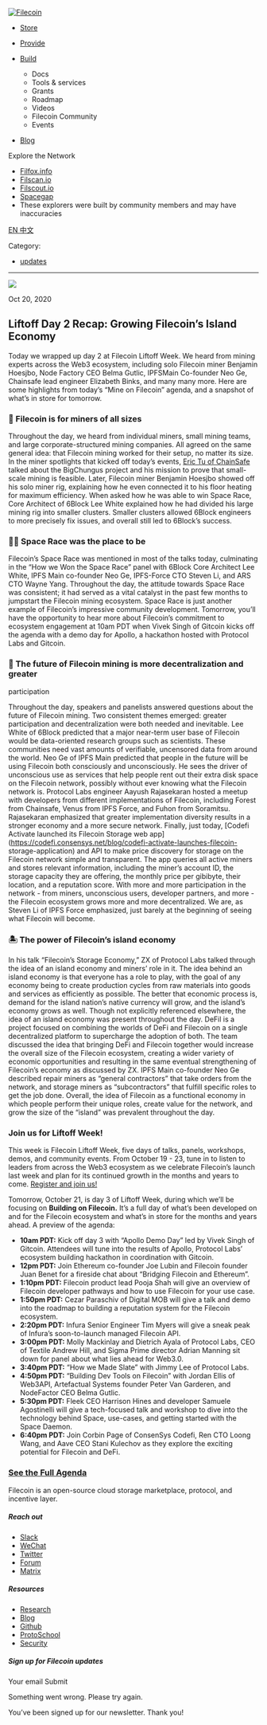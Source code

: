 [ ![Filecoin](../../../images/filecoin-logo.svg) ](../../../)

  * [Store](../../../store/)
  * [Provide](../../../provide/)
  * [Build](../../../build/)

    * Docs
    * Tools & services
    * Grants
    * Roadmap
    * Videos
    * Filecoin Community
    * Events

  * [Blog](../../../blog/)

Explore the Network

  * [Filfox.info](https://filfox.info/en)
  * [Filscan.io](https://filscan.io/#/tipset/chain)
  * [Filscout.io](https://filscout.io/en/)
  * [Spacegap](https://spacegap.github.io)
  * These explorers were built by community members and may have inaccuracies

[ EN ](../../../en) [ 中文 ](../../../zh-cn)

Category:

  * [updates](../../../blog/updates)

  *   *   * 

![](../../../images/icons/social/share.svg)

Oct 20, 2020  

## Liftoff Day 2 Recap: Growing Filecoin’s Island Economy

Today we wrapped up day 2 at Filecoin Liftoff Week. We heard from mining
experts across the Web3 ecosystem, including solo Filecoin miner Benjamin
Hoesjbo, Node Factory CEO Belma Gutlic, IPFSMain Co-founder Neo Ge, Chainsafe
lead engineer Elizabeth Binks, and many many more. Here are some highlights
from today’s “Mine on Filecoin” agenda, and a snapshot of what’s in store for
tomorrow.

### 👥 Filecoin is for miners of all sizes

Throughout the day, we heard from individual miners, small mining teams, and
large corporate-structured mining companies. All agreed on the same general
idea: that Filecoin mining worked for their setup, no matter its size. In the
miner spotlights that kicked off today’s events, [Eric Tu of
ChainSafe](https://www.youtube.com/watch?v=e6mnR6o3u1Q&t=2h59m37s) talked
about the BigChungus project and his mission to prove that small-scale mining
is feasible. Later, Filecoin miner Benjamin Hoesjbo showed off his solo miner
rig, explaining how he even connected it to his floor heating for maximum
efficiency. When asked how he was able to win Space Race, Core Architect of
6Block Lee White explained how he had divided his large mining rig into
smaller clusters. Smaller clusters allowed 6Block engineers to more precisely
fix issues, and overall still led to 6Block’s success.

### 👨‍🚀 Space Race was the place to be

Filecoin’s Space Race was mentioned in most of the talks today, culminating in
the “How we Won the Space Race” panel with 6Block Core Architect Lee White,
IPFS Main co-founder Neo Ge, IPFS-Force CTO Steven Li, and ARS CTO Wayne Yang.
Throughout the day, the attitude towards Space Race was consistent; it had
served as a vital catalyst in the past few months to jumpstart the Filecoin
mining ecosystem. Space Race is just another example of Filecoin’s impressive
community development. Tomorrow, you’ll have the opportunity to hear more
about Filecoin’s commitment to ecosystem engagement at 10am PDT when Vivek
Singh of Gitcoin kicks off the agenda with a demo day for Apollo, a hackathon
hosted with Protocol Labs and Gitcoin.

### 🔮 The future of Filecoin mining is more decentralization and greater
participation

Throughout the day, speakers and panelists answered questions about the future
of Filecoin mining. Two consistent themes emerged: greater participation and
decentralization were both needed and inevitable. Lee White of 6Block
predicted that a major near-term user base of Filecoin would be data-oriented
research groups such as scientists. These communities need vast amounts of
verifiable, uncensored data from around the world. Neo Ge of IPFS Main
predicted that people in the future will be using Filecoin both consciously
and unconsciously. He sees the driver of unconscious use as services that help
people rent out their extra disk space on the Filecoin network, possibly
without ever knowing what the Filecoin network is. Protocol Labs engineer
Aayush Rajasekaran hosted a meetup with developers from different
implementations of Filecoin, including Forest from Chainsafe, Venus from IPFS
Force, and Fuhon from Soramitsu. Rajasekaran emphasized that greater
implementation diversity results in a stronger economy and a more secure
network. Finally, just today, [Codefi Activate launched its Filecoin Storage
web app](https://codefi.consensys.net/blog/codefi-activate-launches-filecoin-
storage-application) and API to make price discovery for storage on the
Filecoin network simple and transparent. The app queries all active miners and
stores relevant information, including the miner’s account ID, the storage
capacity they are offering, the monthly price per gibibyte, their location,
and a reputation score. With more and more participation in the network - from
miners, unconscious users, developer partners, and more - the Filecoin
ecosystem grows more and more decentralized. We are, as Steven Li of IPFS
Force emphasized, just barely at the beginning of seeing what Filecoin will
become.

### 🏝 The power of Filecoin’s island economy

In his talk “Filecoin’s Storage Economy,” ZX of Protocol Labs talked through
the idea of an island economy and miners’ role in it. The idea behind an
island economy is that everyone has a role to play, with the goal of any
economy being to create production cycles from raw materials into goods and
services as efficiently as possible. The better that economic process is,
demand for the island nation’s native currency will grow, and the island’s
economy grows as well. Though not explicitly referenced elsewhere, the idea of
an island economy was present throughout the day. DeFil is a project focused
on combining the worlds of DeFi and Filecoin on a single decentralized
platform to supercharge the adoption of both. The team discussed the idea that
bringing DeFi and Filecoin together would increase the overall size of the
Filecoin ecosystem, creating a wider variety of economic opportunities and
resulting in the same eventual strengthening of Filecoin’s economy as
discussed by ZX. IPFS Main co-founder Neo Ge described repair miners as
“general contractors” that take orders from the network, and storage miners as
“subcontractors” that fulfill specific roles to get the job done. Overall, the
idea of Filecoin as a functional economy in which people perform their unique
roles, create value for the network, and grow the size of the “island” was
prevalent throughout the day.

### Join us for Liftoff Week!

This week is Filecoin Liftoff Week, five days of talks, panels, workshops,
demos, and community events. From October 19 - 23, tune in to listen to
leaders from across the Web3 ecosystem as we celebrate Filecoin’s launch last
week and plan for its continued growth in the months and years to come.
[Register and join us!](https://liftoff.filecoin.io/)

Tomorrow, October 21, is day 3 of Liftoff Week, during which we’ll be focusing
on **Building on Filecoin.** It’s a full day of what’s been developed on and
for the Filecoin ecosystem and what’s in store for the months and years ahead.
A preview of the agenda:

  * **10am PDT:** Kick off day 3 with “Apollo Demo Day” led by Vivek Singh of Gitcoin. Attendees will tune into the results of Apollo, Protocol Labs’ ecosystem building hackathon in coordination with Gitcoin.
  * **12pm PDT:** Join Ethereum co-founder Joe Lubin and Filecoin founder Juan Benet for a fireside chat about “Bridging Filecoin and Ethereum”.
  * **1:10pm PDT:** Filecoin product lead Pooja Shah will give an overview of Filecoin developer pathways and how to use Filecoin for your use case.
  * **1:50pm PDT:** Cezar Paraschiv of Digital MOB will give a talk and demo into the roadmap to building a reputation system for the Filecoin ecosystem.
  * **2:20pm PDT:** Infura Senior Engineer Tim Myers will give a sneak peak of Infura’s soon-to-launch managed Filecoin API.
  * **3:00pm PDT:** Molly Mackinlay and Dietrich Ayala of Protocol Labs, CEO of Textile Andrew Hill, and Sigma Prime director Adrian Manning sit down for panel about what lies ahead for Web3.0.
  * **3:40pm PDT:** “How we Made Slate” with Jimmy Lee of Protocol Labs.
  * **4:50pm PDT:** “Building Dev Tools on Filecoin” with Jordan Ellis of Web3API, Artefactual Systems founder Peter Van Garderen, and NodeFactor CEO Belma Gutlic.
  * **5:30pm PDT:** Fleek CEO Harrison Hines and developer Samuele Agostinelli will give a tech-focused talk and workshop to dive into the technology behind Space, use-cases, and getting started with the Space Daemon.
  * **6:40pm PDT:** Join Corbin Page of ConsenSys Codefi, Ren CTO Loong Wang, and Aave CEO Stani Kulechov as they explore the exciting potential for Filecoin and DeFi.

### [**See the Full Agenda**](https://liftoff.filecoin.io/)

Filecoin is an open-source cloud storage marketplace, protocol, and incentive
layer.

##### Reach out

  * [Slack ](https://filecoin.io/slack)
  * [WeChat  ](https://weixin.qq.com/r/1xz54Y-EctINrcuC90nF)
  * [Twitter ](https://twitter.com/Filecoin)
  * [Forum ](https://github.com/filecoin-project/community#forums)
  * [Matrix ](https://riot.im/app/#/group/+filecoin:matrix.org)

##### Resources

  * [Research](https://research.filecoin.io/)
  * [Blog](https://filecoin.io/blog/)
  * [Github](https://github.com/filecoin-project)
  * [ProtoSchool](https://proto.school/course/filecoin)
  * [Security](https://security.filecoin.io/)

##### Sign up for Filecoin updates

Your email Submit

Something went wrong. Please try again.

You’ve been signed up for our newsletter. Thank you!

